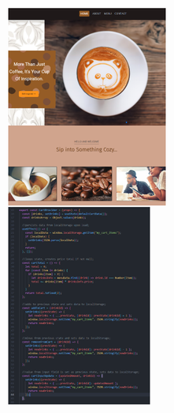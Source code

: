 <img src="public/landing.png" alt="Landing" title="landing page" style="display: inline-block; margin: 0 auto; max-width: 20rem; object-fit: cover; object-position: center; height: 25rem">

<img src="public/code.png" alt="Code" title="code sample" style="display: inline-block; margin: 0 auto; max-width: 18rem; object-fit: cover; object-position: center; height: 25rem">
